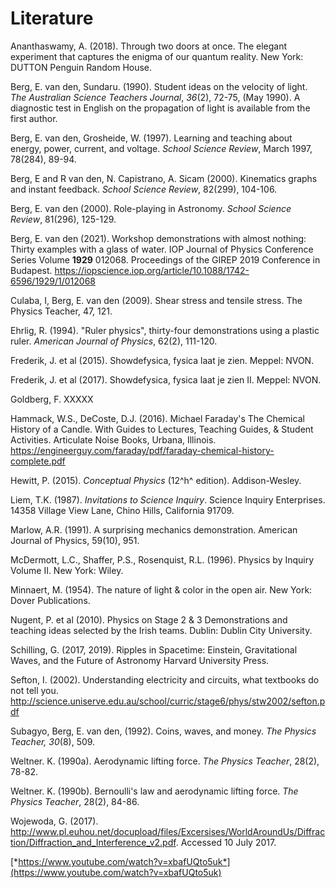 # Literature

Ananthaswamy, A. (2018). Through two doors at once. The elegant
experiment that captures the enigma of our quantum reality. New York:
DUTTON Penguin Random House.  

Berg, E. van den, Sundaru. (1990). Student ideas on the velocity of
light. *The Australian Science Teachers Journal*, *36*(2), 72-75, (May
1990). A diagnostic test in English on the propagation of light is
available from the first author.  

Berg, E. van den, Grosheide, W. (1997). Learning and teaching about
energy, power, current, and voltage. *School Science Review*, March
1997, 78(284), 89-94.  

Berg, E and R van den, N. Capistrano, A. Sicam (2000). Kinematics graphs
and instant feedback. *School Science Review*, 82(299), 104-106.  

Berg, E. van den (2000). Role-playing in Astronomy. *School Science
Review*, 81(296), 125-129.  

Berg, E. van den (2021). Workshop demonstrations with almost nothing:
Thirty examples with a glass of water. IOP Journal of Physics Conference
Series Volume **1929** 012068. Proceedings of the GIREP 2019 Conference
in Budapest.
<https://iopscience.iop.org/article/10.1088/1742-6596/1929/1/012068>  

Culaba, I, Berg, E. van den (2009). Shear stress and tensile stress. The
Physics Teacher, 47, 121.  

Ehrlig, R. (1994). "Ruler physics", thirty-four demonstrations using a
plastic ruler. *American Journal of Physics*, 62(2), 111-120.  

Frederik, J. et al (2015). Showdefysica, fysica laat je zien. Meppel:
NVON.  

Frederik, J. et al (2017). Showdefysica, fysica laat je zien II. Meppel:
NVON.  

Goldberg, F. XXXXX

Hammack, W.S., DeCoste, D.J. (2016). Michael Faraday's The Chemical
History of a Candle. With Guides to Lectures, Teaching Guides, & Student
Activities. Articulate Noise Books, Urbana, Illinois.
<https://engineerguy.com/faraday/pdf/faraday-chemical-history-complete.pdf>  

Hewitt, P. (2015). *Conceptual Physics* (12^h^ edition). Addison-Wesley.  

Liem, T.K. (1987). *Invitations to Science Inquiry*. Science Inquiry
Enterprises. 14358 Village View Lane, Chino Hills, California 91709.  

Marlow, A.R. (1991). A surprising mechanics demonstration. American
Journal of Physics, 59(10), 951.  

McDermott, L.C., Shaffer, P.S., Rosenquist, R.L. (1996). Physics by
Inquiry Volume II. New York: Wiley.  

Minnaert, M. (1954). The nature of light & color in the open air. New
York: Dover Publications.  

Nugent, P. et al (2010). Physics on Stage 2 & 3 Demonstrations and
teaching ideas selected by the Irish teams. Dublin: Dublin City
University.  

Schilling, G. (2017, 2019). Ripples in Spacetime: Einstein, Gravitational Waves, and the Future of Astronomy
Harvard University Press.  

Sefton, I. (2002). Understanding electricity and circuits, what
textbooks do not tell you.
<http://science.uniserve.edu.au/school/curric/stage6/phys/stw2002/sefton.pdf>

Subagyo, Berg, E. van den, (1992). Coins, waves, and money. *The Physics
Teacher, 30*(8), 509.

Weltner. K. (1990a). Aerodynamic lifting force. *The Physics Teacher*,
28(2), 78-82.

Weltner. K. (1990b). Bernoulli's law and aerodynamic lifting force. *The
Physics Teacher*, 28(2), 84-86.

Wojewoda, G. (2017).
<http://www.pl.euhou.net/docupload/files/Excersises/WorldAroundUs/Diffraction/Diffraction_and_Interference_v2.pdf>.
Accessed 10 July 2017.

[*https://www.youtube.com/watch?v=xbafUQto5uk*](https://www.youtube.com/watch?v=xbafUQto5uk)

[^1]: Suggestions for Biology and Chemistry can be found in Appendix A
    and Appendix B.

[^2]: A few of the demonstrations were published in *The Physics
    Teacher* (USA), September 1998, Vol 36, 356-358. Some others were
    published in various national and international conference
    proceedings.

